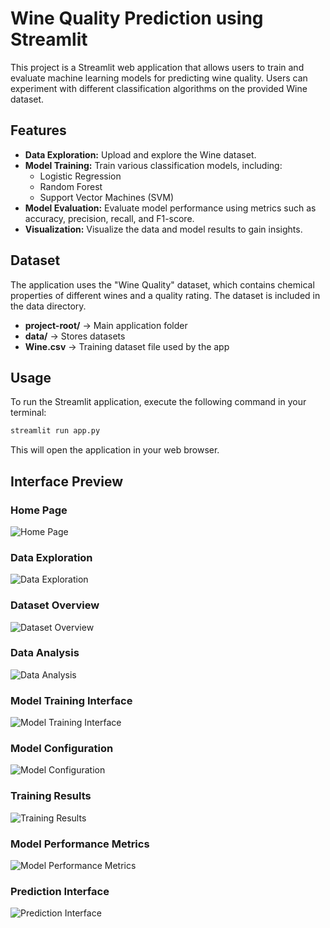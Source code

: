 # Wine Quality Prediction using Streamlit

This project is a Streamlit web application that allows users to train and evaluate machine learning models for predicting wine quality. Users can experiment with different classification algorithms on the provided Wine dataset.

## Features

* **Data Exploration:** Upload and explore the Wine dataset.
* **Model Training:** Train various classification models, including:
  * Logistic Regression
  * Random Forest
  * Support Vector Machines (SVM)
* **Model Evaluation:** Evaluate model performance using metrics such as accuracy, precision, recall, and F1-score.
* **Visualization:** Visualize the data and model results to gain insights.

## Dataset

The application uses the "Wine Quality" dataset, which contains chemical properties of different wines and a quality rating. The dataset is included in the data directory.


- **project-root/** → Main application folder  
- **data/** → Stores datasets  
- **Wine.csv** → Training dataset file used by the app

## Usage

To run the Streamlit application, execute the following command in your terminal:

```bash
streamlit run app.py
```

This will open the application in your web browser.

## Interface Preview

### Home Page
![Home Page](https://github.com/user-attachments/assets/27b67ccd-d10d-4833-9459-2fad2b6c9e8c)

### Data Exploration
![Data Exploration](https://github.com/user-attachments/assets/87f44ce3-d416-44f8-968a-b781bb92cbc7)

### Dataset Overview
![Dataset Overview](https://github.com/user-attachments/assets/c8c946d4-6022-457c-9019-3e3ba3803764)

### Data Analysis
![Data Analysis](https://github.com/user-attachments/assets/5946ee00-0bcb-4e16-ae74-d39b545fbd54)

### Model Training Interface
![Model Training Interface](https://github.com/user-attachments/assets/356ead8f-b28f-4dd9-ac9c-3c4ce11b220c)

### Model Configuration
![Model Configuration](https://github.com/user-attachments/assets/aa86752f-ae96-4f30-8a56-9a07d800040a)

### Training Results
![Training Results](https://github.com/user-attachments/assets/e2e5d145-1e85-4642-ba53-5db7ff55afae)

### Model Performance Metrics
![Model Performance Metrics](https://github.com/user-attachments/assets/a7da8a82-248e-48d7-bac7-8808845b316a)

### Prediction Interface
![Prediction Interface](https://github.com/user-attachments/assets/f023f3dc-5482-4118-b930-159d4ade5ba5)


